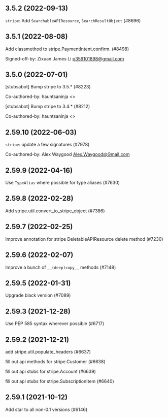 ## 3.5.2 (2022-09-13)

`stripe`: Add `SearchableAPIResource`, `SearchResultObject` (#8696)

## 3.5.1 (2022-08-08)

Add classmethod to stripe.PaymentIntent.confirm. (#8498)

Signed-off-by: Zixuan James Li <p359101898@gmail.com>

## 3.5.0 (2022-07-01)

[stubsabot] Bump stripe to 3.5.* (#8223)

Co-authored-by: hauntsaninja <>

[stubsabot] Bump stripe to 3.4.* (#8212)

Co-authored-by: hauntsaninja <>

## 2.59.10 (2022-06-03)

`stripe`: update a few signatures (#7978)

Co-authored-by: Alex Waygood <Alex.Waygood@Gmail.com>

## 2.59.9 (2022-04-16)

Use `TypeAlias` where possible for type aliases (#7630)

## 2.59.8 (2022-02-28)

Add stripe.util.convert_to_stripe_object (#7386)

## 2.59.7 (2022-02-25)

Improve annotation for stripe DeletableAPIResource delete method (#7230)

## 2.59.6 (2022-02-07)

Improve a bunch of `__(deep)copy__` methods (#7148)

## 2.59.5 (2022-01-31)

Upgrade black version (#7089)

## 2.59.3 (2021-12-28)

Use PEP 585 syntax wherever possible (#6717)

## 2.59.2 (2021-12-21)

add stripe.util.populate_headers (#6637)

fill out api methods for stripe.Customer (#6638)

fill out api stubs for stripe.Account (#6639)

fill out api stubs for stripe.SubscriptionItem (#6640)

## 2.59.1 (2021-10-12)

Add star to all non-0.1 versions (#6146)

